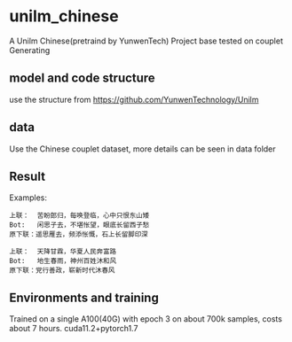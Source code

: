 # unilm_chinese
A Unilm Chinese(pretraind by YunwenTech) Project base tested on couplet Generating
## model and code structure
use the structure from https://github.com/YunwenTechnology/Unilm
## data
Use the Chinese couplet dataset, more details can be seen in data folder
## Result
Examples:

    上联：  苦盼郎归，每唤登临，心中只恨东山矮
    Bot:   闲思子去，不堪怅望，眼底长留西子愁
    原下联：遥思雁去，频添怅慨，石上长留脚印深

    上联：  天降甘霖，华夏人民奔富路
    Bot:   地生春雨，神州百姓沐和风
    原下联：党行善政，崭新时代沐春风
    
## Environments and training
Trained on a single A100(40G) with epoch 3 on about 700k samples, costs about 7 hours.
cuda11.2+pytorch1.7
